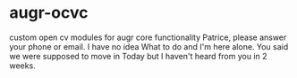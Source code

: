 # augr-ocvc
custom open cv modules for augr core functionality
Patrice, please answer your phone or email. I have no idea
What to do and I'm here alone. You said we were supposed to move in
Today but I haven't heard from you in 2 weeks.

